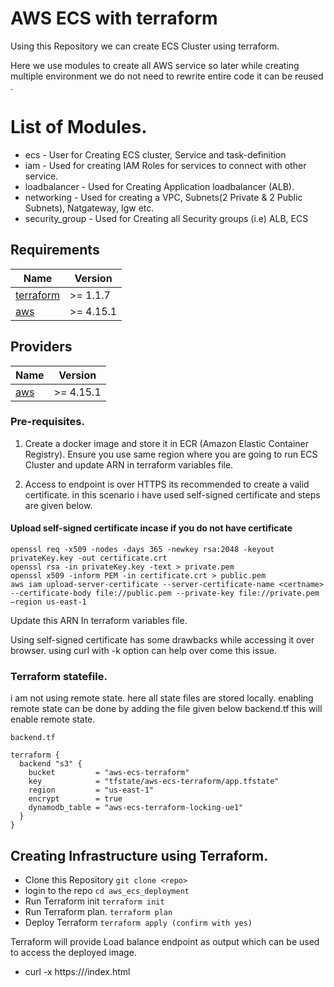 # AWS ECS with terraform

Using this Repository we can create ECS Cluster using terraform.


Here we use modules to create all AWS service so later while creating multiple environment we do not need to rewrite entire code it can be reused .

# List of Modules.
* ecs - User for Creating ECS cluster, Service and task-definition
* iam - Used for creating IAM Roles for services to connect with other service.
* loadbalancer - Used for Creating Application loadbalancer (ALB).
* networking - Used for creating a VPC, Subnets(2 Private & 2 Public Subnets), Natgateway, Igw etc.
* security_group - Used for Creating all Security groups (i.e) ALB, ECS  

## Requirements

| Name | Version |
|------|---------|
| <a name="requirement_terraform"></a> [terraform](#requirement\_terraform) | >= 1.1.7 |
| <a name="requirement_aws"></a> [aws](#requirement\_aws) | >= 4.15.1 |

## Providers

| Name | Version |
|------|---------|
| <a name="provider_aws"></a> [aws](#provider\_aws) | >= 4.15.1 |

### Pre-requisites.
1)  Create a docker image and store it in ECR (Amazon Elastic Container Registry). Ensure you use same region where you are going to run ECS Cluster and update ARN in terraform variables file.

2) Access to endpoint is over HTTPS its recommended to create a valid certificate. in this scenario i have used self-signed certificate and steps are given below.
#### Upload self-signed certificate incase if you do not have certificate
```
openssl req -x509 -nodes -days 365 -newkey rsa:2048 -keyout privateKey.key -out certificate.crt
openssl rsa -in privateKey.key -text > private.pem
openssl x509 -inform PEM -in certificate.crt > public.pem
aws iam upload-server-certificate --server-certificate-name <certname> --certificate-body file://public.pem --private-key file://private.pem —region us-east-1
```
Update this ARN In terraform variables file.

Using self-signed certificate has some drawbacks while accessing it over browser. using curl with -k option can help over come this issue.
### Terraform statefile.
i am not using remote state. here all state files are stored locally. enabling remote state can be done by adding the file given below  backend.tf this will enable remote state. 
```
backend.tf

terraform {
  backend "s3" {
    bucket         = "aws-ecs-terraform"
    key            = "tfstate/aws-ecs-terraform/app.tfstate"
    region         = "us-east-1"
    encrypt        = true
    dynamodb_table = "aws-ecs-terraform-locking-ue1"
  }
}
```
## Creating Infrastructure using Terraform.
 * Clone this Repository
    ```git clone <repo>```
 * login to the repo
    ```cd aws_ecs_deployment```
 * Run Terraform init
    ```terraform init```  
 * Run Terraform plan.
   ```terraform plan```
 * Deploy Terraform
    ```terraform apply (confirm with yes)```

Terraform will provide Load balance endpoint as output which can be used to access the deployed image.
* curl -x https://<ALB>/index.html        
